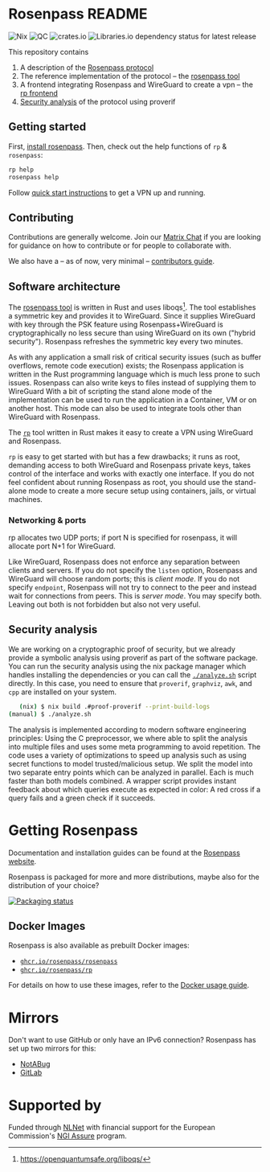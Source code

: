 # Rosenpass README

![Nix](https://github.com/rosenpass/rosenpass/actions/workflows/nix.yaml/badge.svg)
![QC](https://github.com/rosenpass/rosenpass/actions/workflows/qc.yaml/badge.svg)
![crates.io](https://img.shields.io/crates/v/rosenpass.svg)
![Libraries.io dependency status for latest release](https://img.shields.io/librariesio/release/cargo/rosenpass)

This repository contains

1. A description of the [Rosenpass protocol](https://github.com/rosenpass/rosenpass/raw/papers-pdf/whitepaper.pdf)
2. The reference implementation of the protocol – the [rosenpass tool](./src)
3. A frontend integrating Rosenpass and WireGuard to create a vpn – the [rp frontend](./rp)
4. [Security analysis](./analysis) of the protocol using proverif

## Getting started

First, [install rosenpass](#Getting-Rosenpass). Then, check out the help functions of `rp` & `rosenpass`:

```sh
rp help
rosenpass help
```

Follow [quick start instructions](https://rosenpass.eu/#start) to get a VPN up and running.

## Contributing

Contributions are generally welcome. Join our [Matrix Chat](https://matrix.to/#/#rosenpass:matrix.org) if you are looking for guidance on how to contribute or for people to collaborate with.

We also have a – as of now, very minimal – [contributors guide](CONTRIBUTING.md).

## Software architecture

The [rosenpass tool](./src/) is written in Rust and uses liboqs[^liboqs]. The tool establishes a symmetric key and provides it to WireGuard. Since it supplies WireGuard with key through the PSK feature using Rosenpass+WireGuard is cryptographically no less secure than using WireGuard on its own ("hybrid security"). Rosenpass refreshes the symmetric key every two minutes.

As with any application a small risk of critical security issues (such as buffer overflows, remote code execution) exists; the Rosenpass application is written in the Rust programming language which is much less prone to such issues. Rosenpass can also write keys to files instead of supplying them to WireGuard With a bit of scripting the stand alone mode of the implementation can be used to run the application in a Container, VM or on another host. This mode can also be used to integrate tools other than WireGuard with Rosenpass.

The [`rp`](./rp) tool written in Rust makes it easy to create a VPN using WireGuard and Rosenpass.

`rp` is easy to get started with but has a few drawbacks; it runs as root, demanding access to both WireGuard
and Rosenpass private keys, takes control of the interface and works with exactly one interface. If you do not feel confident about running Rosenpass as root, you should use the stand-alone mode to create a more secure setup using containers, jails, or virtual machines.

### Networking & ports

rp allocates two UDP ports; if port N is specified for rosenpass, it will allocate port N+1 for WireGuard.

Like WireGuard, Rosenpass does not enforce any separation between clients and servers.
If you do not specify the `listen` option, Rosenpass and WireGuard will choose random ports; this is _client mode_.
If you do not specify `endpoint`, Rosenpass will not try to connect to the peer and instead wait for connections from peers. This is _server mode_.
You may specify both. Leaving out both is not forbidden but also not very useful.

## Security analysis

<!-- Currently, a symbolic analysis in proverif asserts various properties for the Rosenpass protocol. Further on, a proof of the cryptographic promises based on cryptoverif is in the process of being made. -->

We are working on a cryptographic proof of security, but we already provide a symbolic analysis using proverif as part of the software package. You can run the security analysis using the nix package manager which handles installing the dependencies or you can call the [`./analyze.sh`](https://github.com/rosenpass/rosenpass/blob/main/analyze.sh) script directly. In this case, you need to ensure that `proverif`, `graphviz`, `awk`, and `cpp` are installed on your system.

```sh
   (nix) $ nix build .#proof-proverif --print-build-logs
(manual) $ ./analyze.sh
```

The analysis is implemented according to modern software engineering principles: Using the C preprocessor, we where able to split the analysis into multiple files and uses some meta programming to avoid repetition.
The code uses a variety of optimizations to speed up analysis such as using secret functions to model trusted/malicious setup. We split the model into two separate entry points which can be analyzed in parallel. Each is much faster than both models combined.
A wrapper script provides instant feedback about which queries execute as expected in color: A red cross if a query fails and a green check if it succeeds.

[^liboqs]: https://openquantumsafe.org/liboqs/
[^wg]: https://www.wireguard.com/
[^pqwg]: https://eprint.iacr.org/2020/379
[^pqwg-statedis]: Unless supplied with a pre-shared-key, but this defeats the purpose of a key exchange protocol
[^wg-statedis]: https://lists.zx2c4.com/pipermail/wireguard/2021-August/006916.htmlA

# Getting Rosenpass

Documentation and installation guides can be found at the [Rosenpass website](https://rosenpass.eu/docs).

Rosenpass is packaged for more and more distributions, maybe also for the distribution of your choice?

[![Packaging status](https://repology.org/badge/vertical-allrepos/rosenpass.svg)](https://repology.org/project/rosenpass/versions)

## Docker Images

Rosenpass is also available as prebuilt Docker images:

- [`ghcr.io/rosenpass/rosenpass`](https://github.com/rosenpass/rosenpass/pkgs/container/rosenpass)
- [`ghcr.io/rosenpass/rp`](https://github.com/rosenpass/rosenpass/pkgs/container/rp)

For details on how to use these images, refer to the [Docker usage guide](.docker/USAGE.md).

# Mirrors

Don't want to use GitHub or only have an IPv6 connection? Rosenpass has set up two mirrors for this:

- [NotABug](https://notabug.org/rosenpass/rosenpass)
- [GitLab](https://gitlab.com/rosenpass/rosenpass/)

# Supported by

Funded through <a href="https://nlnet.nl/">NLNet</a> with financial support for the European Commission's <a href="https://nlnet.nl/assure">NGI Assure</a> program.
